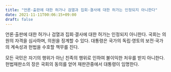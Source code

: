 ```yaml
---
title: "언론·출판에 대한 허가나 검열과 집회·결사에 대한 허가는 인정되지 아니한다"
date: 2021-11-11T00:06:15+09:00
draft: false
---
```


언론·출판에 대한 허가나 검열과 집회·결사에 대한 허가는 인정되지 아니한다. 국회는 의원의 자격을 심사하며, 의원을 징계할 수 있다. 대통령은 국가의 독립·영토의 보전·국가의 계속성과 헌법을 수호할 책무를 진다.

모든 국민은 자기의 행위가 아닌 친족의 행위로 인하여 불이익한 처우를 받지 아니한다. 헌법재판소의 장은 국회의 동의를 얻어 재판관중에서 대통령이 임명한다.
